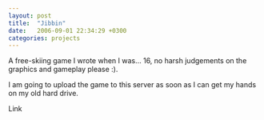 ```yaml
---
layout: post
title:  "Jibbin"
date:   2006-09-01 22:34:29 +0300
categories: projects
---
```

A free-skiing game I wrote when I was… 16, no harsh judgements on the graphics and gameplay please :).

I am going to upload the game to this server as soon as I can get my hands on my old hard drive.

Link